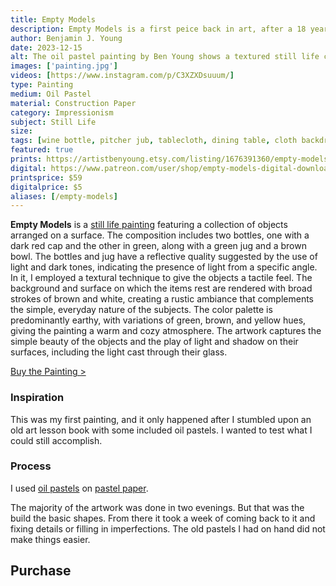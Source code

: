 ```yaml
---
title: Empty Models
description: Empty Models is a first peice back in art, after a 18 year hiatus since childhood. A still life study after discovering old oil pastels stored away in storage.
author: Benjamin J. Young
date: 2023-12-15
alt: The oil pastel painting by Ben Young shows a textured still life composition of two green bottles, a green jug, and a brown bowl on a hung white fabric surface against a dark wooden background.
images: ['painting.jpg']
videos: [https://www.instagram.com/p/C3XZXDsuuum/]
type: Painting
medium: Oil Pastel
material: Construction Paper
category: Impressionism
subject: Still Life
size: 
tags: [wine bottle, pitcher jub, tablecloth, dining table, cloth backdrop, oil pastels, impressionism, still life art, artwork study, neutral tone]
featured: true
prints: https://artistbenyoung.etsy.com/listing/1676391360/empty-models-impressionism-painting-oil
digital: https://www.patreon.com/user/shop/empty-models-digital-download-139632
printsprice: $59
digitalprice: $5
aliases: [/empty-models]
---
```


**Empty Models** is a [still life painting](https://www.getty.edu/news/what-is-a-still-life/) featuring a collection of objects arranged on a surface. The composition includes two bottles, one with a dark red cap and the other in green, along with a green jug and a brown bowl. The bottles and jug have a reflective quality suggested by the use of light and dark tones, indicating the presence of light from a specific angle. In it, I employed a textural technique to give the objects a tactile feel. The background and surface on which the items rest are rendered with broad strokes of brown and white, creating a rustic ambiance that complements the simple, everyday nature of the subjects. The color palette is predominantly earthy, with variations of green, brown, and yellow hues, giving the painting a warm and cozy atmosphere. The artwork captures the simple beauty of the objects and the play of light and shadow on their surfaces, including the light cast through their glass.

[Buy the Painting >](#purchase)

### Inspiration ###

This was my first painting, and it only happened after I stumbled upon an old art lesson book with some included oil pastels. I wanted to test what I could still accomplish.

### Process ###

I used [oil pastels](https://www.kqzyfj.com/click-101118598-13717235?url=https%3A%2F%2Fwww.dickblick.com%2Fitems%2Ffaber-castell-goldfaber-studio-oil-pastel-set-assorted-colors-set-of-12%2F%3Fclicktracking%3Dtrue%26wmcp%3Dpla%26wmcid%3Ditems%26wmckw%3D21905-0129%26country%3Dus%26currency%3Dusd&cjsku=21905-0129) on [pastel paper](https://www.anrdoezrs.net/click-101118598-13717235?url=https%3A%2F%2Fwww.dickblick.com%2Fitems%2Fhandbook-paper-co-pastel-premier-sanded-pastel-boards-16-x-20-white-single-board%2F%3Fclicktracking%3Dtrue%26wmcp%3Dpla%26wmcid%3Ditems%26wmckw%3D07067-1028%26country%3Dus%26currency%3Dusd&cjsku=07067-1028).

The majority of the artwork was done in two evenings. But that was the build the basic shapes. From there it took a week of coming back to it and fixing details or filling in imperfections. The old pastels I had on hand did not make things easier.


## Purchase ##
